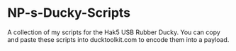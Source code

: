 # NP-s-Ducky-Scripts
A collection of my scripts for the Hak5 USB Rubber Ducky. You can copy and paste these scripts into ducktoolkit.com to encode them into a payload.
